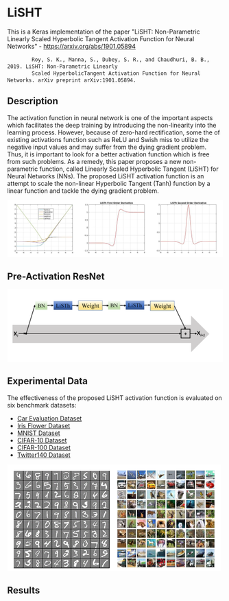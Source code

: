 # LiSHT
This is a Keras implementation of the paper "LiSHT: Non-Parametric Linearly Scaled Hyperbolic Tangent Activation Function for Neural Networks" - https://arxiv.org/abs/1901.05894

            Roy, S. K., Manna, S., Dubey, S. R., and Chaudhuri, B. B., 2019. LiSHT: Non-Parametric Linearly 
            Scaled HyperbolicTangent Activation Function for Neural Networks. arXiv preprint arXiv:1901.05894.
            
            
## Description
The  activation function in neural network is one of the important aspects which facilitates the deep training by introducing the non-linearity into the learning process. However, because of zero-hard rectification, some the of existing activations function  such as ReLU and Swish miss to utilize the negative input values and may suffer from the dying gradient problem. Thus, it is important to look for a better activation function which is free from such problems. As a remedy, this paper proposes a new non-parametric function, called Linearly Scaled Hyperbolic Tangent (LiSHT) for Neural Networks (NNs). The proposed LiSHT activation  function is an attempt to scale the non-linear Hyperbolic Tangent (Tanh) function by a linear function and tackle the dying gradient problem.

<img src="assets/Activations.png"/>

## Pre-Activation ResNet

<img src="assets/Pre-resnet.png"/>

## Experimental Data
 
 The effectiveness of the proposed LiSHT activation function is evaluated on six benchmark datasets:
 
 - [Car Evaluation Dataset](https://archive.ics.uci.edu/ml/datasets/car+evaluation)
 - [Iris Flower Dataset](https://archive.ics.uci.edu/ml/datasets/iris)
 - [MNIST Dataset](http://yann.lecun.com/exdb/mnist/)
 - [CIFAR-10 Dataset](https://www.cs.toronto.edu/~kriz/cifar.html)
 - [CIFAR-100 Dataset](https://www.cs.toronto.edu/~kriz/cifar.html)
 - [Twitter140 Dataset](https://www.kaggle.com/kazanova/sentiment140)
 
 <img src="assets/data.png"/>

## Results
